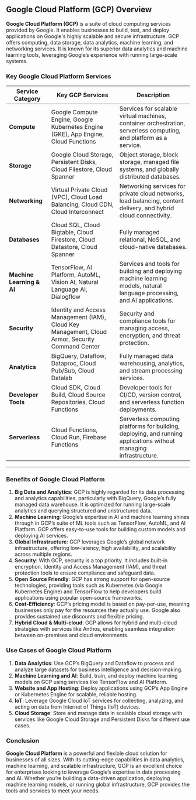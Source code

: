 ## Google Cloud Platform (GCP) Overview

**Google Cloud Platform (GCP)** is a suite of cloud computing services provided by Google. It enables businesses to build, test, and deploy applications on Google's highly scalable and secure infrastructure. GCP offers computing, data storage, data analytics, machine learning, and networking services. It is known for its superior data analytics and machine learning tools, leveraging Google’s experience with running large-scale systems.

### Key Google Cloud Platform Services

| **Service Category**      | **Key GCP Services**                                                                             | **Description**                                                                                                          |
| ------------------------- | ------------------------------------------------------------------------------------------------ | ------------------------------------------------------------------------------------------------------------------------ |
| **Compute**               | Google Compute Engine, Google Kubernetes Engine (GKE), App Engine, Cloud Functions               | Services for scalable virtual machines, container orchestration, serverless computing, and platform as a service.        |
| **Storage**               | Google Cloud Storage, Persistent Disks, Cloud Filestore, Cloud Spanner                           | Object storage, block storage, managed file systems, and globally distributed databases.                                 |
| **Networking**            | Virtual Private Cloud (VPC), Cloud Load Balancing, Cloud CDN, Cloud Interconnect                 | Networking services for private cloud networks, load balancing, content delivery, and hybrid cloud connectivity.         |
| **Databases**             | Cloud SQL, Cloud Bigtable, Cloud Firestore, Cloud Datastore, Cloud Spanner                       | Fully managed relational, NoSQL, and cloud-native databases.                                                             |
| **Machine Learning & AI** | TensorFlow, AI Platform, AutoML, Vision AI, Natural Language AI, Dialogflow                      | Services and tools for building and deploying machine learning models, natural language processing, and AI applications. |
| **Security**              | Identity and Access Management (IAM), Cloud Key Management, Cloud Armor, Security Command Center | Security and compliance tools for managing access, encryption, and threat protection.                                    |
| **Analytics**             | BigQuery, Dataflow, Dataproc, Cloud Pub/Sub, Cloud Datalab                                       | Fully managed data warehousing, analytics, and stream processing services.                                               |
| **Developer Tools**       | Cloud SDK, Cloud Build, Cloud Source Repositories, Cloud Functions                               | Developer tools for CI/CD, version control, and serverless function deployments.                                         |
| **Serverless**            | Cloud Functions, Cloud Run, Firebase Functions                                                   | Serverless computing platforms for building, deploying, and running applications without managing infrastructure.        |

---

### Benefits of Google Cloud Platform

1. **Big Data and Analytics**: GCP is highly regarded for its data processing and analytics capabilities, particularly with BigQuery, Google’s fully managed data warehouse. It is optimized for running large-scale analytics and querying structured and unstructured data.
2. **Machine Learning**: Google’s expertise in AI and machine learning shines through in GCP’s suite of ML tools such as TensorFlow, AutoML, and AI Platform. GCP offers easy-to-use tools for building custom models and deploying AI services.
3. **Global Infrastructure**: GCP leverages Google’s global network infrastructure, offering low-latency, high availability, and scalability across multiple regions.
4. **Security**: With GCP, security is a top priority. It includes built-in encryption, Identity and Access Management (IAM), and threat protection tools to ensure compliance and safeguard data.
5. **Open Source Friendly**: GCP has strong support for open-source technologies, providing tools such as Kubernetes (via Google Kubernetes Engine) and TensorFlow to help developers build applications using popular open-source frameworks.
6. **Cost-Efficiency**: GCP’s pricing model is based on pay-per-use, meaning businesses only pay for the resources they actually use. Google also provides sustained use discounts and flexible pricing.
7. **Hybrid Cloud & Multi-cloud**: GCP allows for hybrid and multi-cloud strategies with services like Anthos, enabling seamless integration between on-premises and cloud environments.

### Use Cases of Google Cloud Platform

1. **Data Analytics**: Use GCP’s BigQuery and Dataflow to process and analyze large datasets for business intelligence and decision-making.
2. **Machine Learning and AI**: Build, train, and deploy machine learning models on GCP using services like TensorFlow and AI Platform.
3. **Website and App Hosting**: Deploy applications using GCP’s App Engine or Kubernetes Engine for scalable, reliable hosting.
4. **IoT**: Leverage Google Cloud IoT services for collecting, analyzing, and acting on data from Internet of Things (IoT) devices.
5. **Cloud Storage**: Store and manage data in scalable cloud storage with services like Google Cloud Storage and Persistent Disks for different use cases.

### Conclusion

**Google Cloud Platform** is a powerful and flexible cloud solution for businesses of all sizes. With its cutting-edge capabilities in data analytics, machine learning, and scalable infrastructure, GCP is an excellent choice for enterprises looking to leverage Google’s expertise in data processing and AI. Whether you’re building a data-driven application, deploying machine learning models, or running global infrastructure, GCP provides the tools and services to meet your needs.
